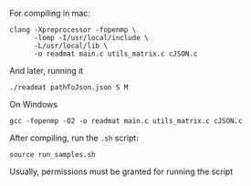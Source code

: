 For compiling in mac: 

```
clang -Xpreprocessor -fopenmp \
      -lomp -I/usr/local/include \
      -L/usr/local/lib \
      -o readmat main.c utils_matrix.c cJSON.c
```

And later, running it

```
./readmat pathToJson.json S M
```

On Windows

```
gcc -fopenmp -O2 -o readmat main.c utils_matrix.c cJSON.c
```

After compiling, run the `.sh` script:

```
source run_samples.sh
```

Usually, permissions must be granted for running the script
